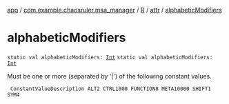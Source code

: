 [app](../../../index.md) / [com.example.chaosruler.msa_manager](../../index.md) / [R](../index.md) / [attr](index.md) / [alphabeticModifiers](.)

# alphabeticModifiers

`static val alphabeticModifiers: `[`Int`](https://kotlinlang.org/api/latest/jvm/stdlib/kotlin/-int/index.html)
`static val alphabeticModifiers: `[`Int`](https://kotlinlang.org/api/latest/jvm/stdlib/kotlin/-int/index.html)

Must be one or more (separated by '|') of the following constant values.

     ConstantValueDescription ALT2 CTRL1000 FUNCTION8 META10000 SHIFT1 SYM4

